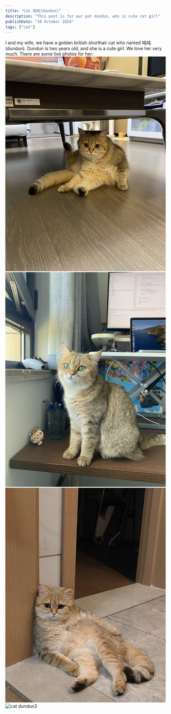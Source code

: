 ```yaml
---
title: "Cat 吨吨(dundun)"
description: "This post is for our pet dundun, who is cute cat girl"
publishDate: "10 October 2024"
tags: ["cat"]
---
```


I and my wife, we have a golden british shorthair cat who named 吨吨(dundun). Dundun is two years old, and she is a cute girl. We love her very much. There are some live photos for her:
![cat dundun1](./IMG_2864_CAT.jpg)
![cat dundun2](./IMG_1578_CAT.jpg)
![cat dundun3](./IMG_1363_CAT.JPG)
![cat dundun3](./IMG_2260_CAT.jpg)
